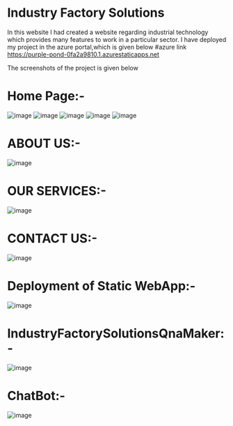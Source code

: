 # Industry Factory Solutions
In this website I had created a website regarding industrial technology which provides many features to work in a particular sector. 
I have deployed my project in the azure portal,which is given below
#azure link https://purple-pond-0fa2a9810.1.azurestaticapps.net

The screenshots of the project is given below

# Home Page:-
![image](https://user-images.githubusercontent.com/100057301/172566450-5a36690b-b60a-4e7d-aad5-49a1394aa65c.png)
![image](https://user-images.githubusercontent.com/100057301/172566474-bb4dcc06-8b34-4f56-9893-7f4ab792e2fa.png)
![image](https://user-images.githubusercontent.com/100057301/172566508-51a60a42-3c48-4efc-9163-63deedfb0b75.png)
![image](https://user-images.githubusercontent.com/100057301/172566529-0c364cbd-1527-476c-8a50-ed34b9880bae.png)
![image](https://user-images.githubusercontent.com/100057301/172566550-67148275-1e41-4a74-acf7-fb1cbd06986d.png)
# ABOUT US:-
![image](https://user-images.githubusercontent.com/100057301/172566645-a66b5121-047e-49b6-baa5-68623cee70c9.png)
# OUR SERVICES:-
![image](https://user-images.githubusercontent.com/100057301/172566740-fd6cfed6-0477-454d-a8b7-efb38008dc98.png)
# CONTACT US:-
![image](https://user-images.githubusercontent.com/100057301/172566832-894787bf-bbfd-4300-aee3-c1ac337231ea.png)
# Deployment of Static WebApp:-
![image](https://user-images.githubusercontent.com/100057301/172566915-178105ea-e440-4017-98e9-8d38b2fe3e51.png)
# IndustryFactorySolutionsQnaMaker:-
![image](https://user-images.githubusercontent.com/100057301/172566989-53bc239e-3de9-4c1a-9916-f5c9e4487f1d.png)
# ChatBot:-
![image](https://user-images.githubusercontent.com/100057301/172567071-e713c618-1756-4e99-8196-f914c5322a70.png)

